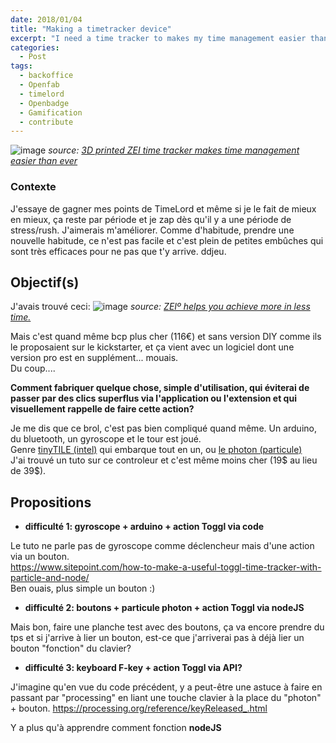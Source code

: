 ```yaml
---
date: 2018/01/04
title: "Making a timetracker device"
excerpt: "I need a time tracker to makes my time management easier than ever"
categories:
  - Post
tags:
  - backoffice
  - Openfab
  - timelord
  - Openbadge
  - Gamification
  - contribute
---
```


![image](https://user-images.githubusercontent.com/12049360/34566976-d724690a-f160-11e7-95a8-524f1e7ea4f6.png)
 *source: [3D printed ZEI time tracker makes time management easier than ever](http://www.3ders.org/articles/20161026-3d-printed-zei-time-tracker-makes-time-management-easier-than-ever.html)*

### Contexte
J'essaye de gagner mes points de TimeLord et même si je le fait de mieux en mieux, ça reste par période et je zap dès qu'il y a une période de stress/rush. J'aimerais m'améliorer.
Comme d'habitude, prendre une nouvelle habitude, ce n'est pas facile et c'est plein de petites embûches qui sont très efficaces pour ne pas que t'y arrive. ddjeu.

## Objectif(s)
J'avais trouvé ceci:
![image](https://user-images.githubusercontent.com/12049360/34565173-0b05db8e-f15a-11e7-8a00-1c680d93bb4f.png)
*source: [ZEIº helps you achieve more in less time.](https://timeular.com/)*

Mais c'est quand même bcp plus cher (116€) et sans version DIY comme ils le proposaient sur le kickstarter, et ça vient avec un logiciel dont une version pro est en supplément... mouais.  
Du coup....   

**Comment fabriquer quelque chose, simple d'utilisation, qui éviterai de passer par des clics superflus via l'application ou l'extension et qui visuellement rappelle de faire cette action?**

Je me dis que ce brol, c'est pas bien compliqué quand même. Un arduino, du bluetooth, un gyroscope et le tour est joué.    
Genre [tinyTILE (intel)](https://www.sparkfun.com/products/14281) qui embarque tout en un, ou [le photon (particule)](https://www.sparkfun.com/products/13764)  
J'ai trouvé un tuto sur ce controleur et c'est même moins cher (19$ au lieu de 39$).

## Propositions
- **difficulté 1: gyroscope + arduino + action Toggl via code**

Le tuto ne parle pas de gyroscope comme déclencheur mais d'une action via un bouton.  
https://www.sitepoint.com/how-to-make-a-useful-toggl-time-tracker-with-particle-and-node/   
Ben ouais, plus simple un bouton :)
- **difficulté 2: boutons + particule photon + action Toggl via nodeJS**

Mais bon, faire une planche test avec des boutons, ça va encore prendre du tps et si j'arrive à lier un bouton, est-ce que j'arriverai pas à déjà lier un bouton "fonction" du clavier?   

- **difficulté 3: keyboard F-key + action Toggl via API?**

J'imagine qu'en vue du code précédent, y a peut-être une astuce à faire en passant par "processing" en liant une touche clavier à la place du "photon" + bouton.
https://processing.org/reference/keyReleased_.html  

Y a plus qu'à apprendre comment fonction **nodeJS**
